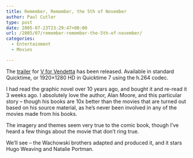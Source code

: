```yaml
---
title: Remember, Remember, the 5th of November
author: Paul Cutler
type: post
date: 2005-07-23T23:29:47+00:00
url: /2005/07/remember-remember-the-5th-of-november/
categories:
  - Entertainment
  - Movies

---
```

The [trailer][1] for [V for Vendetta][2] has been released. Available in standard Quicktime, or 1920&#215;1280 HD in Quicktime 7 using the h.264 codec.

I had read the graphic novel over 10 years ago, and bought it and re-read it 3 weeks ago. I absolutely love the author, Alan Moore, and this particular story &#8211; though his books are 10x better than the movies that are turned out based on his source material, as he&#8217;s never been involved in any of the movies made from his books.

The imagery and themes seem very true to the comic book, though I&#8217;ve heard a few things about the movie that don&#8217;t ring true.

We&#8217;ll see &#8211; the Wachowski brothers adapted and produced it, and it stars Hugo Weaving and Natalie Portman.

 [1]: http://vforvendetta.warnerbros.com/trailer.html
 [2]: http://vforvendetta.warnerbros.com/